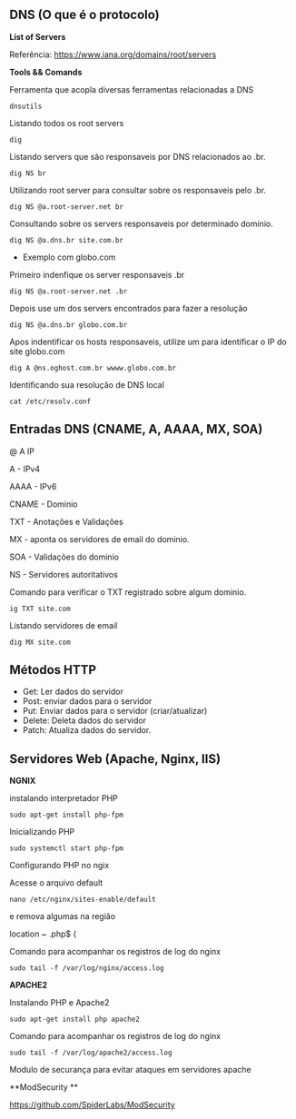 ## DNS (O que é o protocolo)

**List of Servers**

Referência: https://www.iana.org/domains/root/servers

**Tools && Comands**

Ferramenta que acopla diversas ferramentas relacionadas a DNS

`dnsutils`

Listando todos os root servers

`dig`
 
Listando servers que são responsaveis por DNS relacionados ao .br.
 
`dig NS br`

Utilizando root server para consultar sobre os responsaveis pelo .br.

`dig NS @a.root-server.net br`

Consultando sobre os servers responsaveis por determinado dominio.

`dig NS @a.dns.br site.com.br`

- Exemplo com globo.com

Primeiro indenfique os server responsaveis .br

`dig NS @a.root-server.net .br`

Depois use um dos servers encontrados para fazer a resolução

`dig NS @a.dns.br globo.com.br`

Apos indentificar os hosts responsaveis, utilize um para identificar o IP do site globo.com

`dig A @ns.oghost.com.br wwww.globo.com.br`

Identificando sua resolução de DNS local

`cat /etc/resolv.conf`

## Entradas DNS (CNAME, A, AAAA, MX, SOA)

@  A IP

A - IPv4

AAAA - IPv6

CNAME - Dominio

TXT - Anotações e Validações

MX - aponta os servidores de email do dominio.

SOA - Validações do dominio

NS - Servidores autoritativos

Comando para verificar o TXT registrado sobre algum dominio.

`ig TXT site.com`

Listando servidores de email

`dig MX site.com`



## Métodos HTTP

- Get: Ler dados do servidor
- Post: enviar dados para o servidor
- Put: Enviar dados para o servidor (criar/atualizar)
- Delete: Deleta dados do servidor
- Patch: Atualiza dados do servidor.

## Servidores Web (Apache, Nginx, IIS)

**NGNIX**

instalando interpretador PHP 

`sudo apt-get install php-fpm`

Inicializando PHP

`sudo systemctl start php-fpm`

Configurando PHP no ngix

Acesse o arquivo default

`nano /etc/nginx/sites-enable/default`

e remova algumas na região 

location ~ \.php$ {

Comando para acompanhar os registros de log do nginx

`sudo tail -f /var/log/nginx/access.log`

**APACHE2**

Instalando PHP e Apache2 

`sudo apt-get install php apache2`

Comando para acompanhar os registros de log do nginx

`sudo tail -f /var/log/apache2/access.log`

Modulo de securança para evitar ataques em servidores apache

**ModSecurity **

https://github.com/SpiderLabs/ModSecurity



